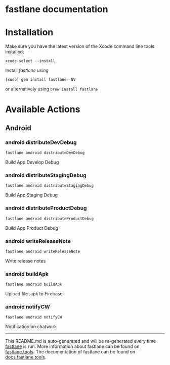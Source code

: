 fastlane documentation
================
# Installation

Make sure you have the latest version of the Xcode command line tools installed:

```
xcode-select --install
```

Install _fastlane_ using
```
[sudo] gem install fastlane -NV
```
or alternatively using `brew install fastlane`

# Available Actions
## Android
### android distributeDevDebug
```
fastlane android distributeDevDebug
```
Build App Develop Debug
### android distributeStagingDebug
```
fastlane android distributeStagingDebug
```
Build App Staging Debug
### android distributeProductDebug
```
fastlane android distributeProductDebug
```
Build App Product Debug
### android writeReleaseNote
```
fastlane android writeReleaseNote
```
Write release notes
### android buildApk
```
fastlane android buildApk
```
Upload file .apk to Firebase
### android notifyCW
```
fastlane android notifyCW
```
Notification on chatwork 

----

This README.md is auto-generated and will be re-generated every time [fastlane](https://fastlane.tools) is run.
More information about fastlane can be found on [fastlane.tools](https://fastlane.tools).
The documentation of fastlane can be found on [docs.fastlane.tools](https://docs.fastlane.tools).
